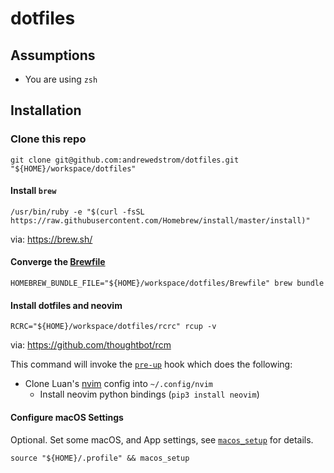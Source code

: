 # dotfiles

## Assumptions

- You are using `zsh`

## Installation

### Clone this repo

```
git clone git@github.com:andrewedstrom/dotfiles.git "${HOME}/workspace/dotfiles"
```

#### Install `brew`

```
/usr/bin/ruby -e "$(curl -fsSL https://raw.githubusercontent.com/Homebrew/install/master/install)"
```

via: https://brew.sh/

#### Converge the [Brewfile](https://github.com/Homebrew/homebrew-bundle)

```
HOMEBREW_BUNDLE_FILE="${HOME}/workspace/dotfiles/Brewfile" brew bundle
```

#### Install dotfiles and neovim

```
RCRC="${HOME}/workspace/dotfiles/rcrc" rcup -v
```

via: https://github.com/thoughtbot/rcm

This command will invoke the [`pre-up`](dotfiles/hooks/pre-up) hook which does the following:

- Clone Luan's [nvim](https://github.com/luan/nvim) config into `~/.config/nvim`
  - Install neovim python bindings (`pip3 install neovim`)

#### Configure macOS Settings

Optional. Set some macOS, and App settings, see [`macos_setup`](dotfiles/profile#L15-L66) for details.

```
source "${HOME}/.profile" && macos_setup
```
